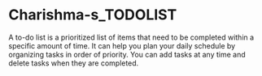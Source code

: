 # Charishma-s_TODOLIST
A to-do list is a prioritized list of items that need to be completed within a specific amount of time. It can help you plan your daily schedule by organizing tasks in order of priority. You can add tasks at any time and delete tasks when they are completed.
